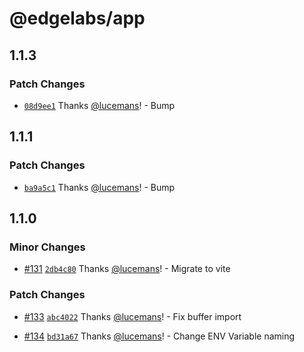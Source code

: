 # @edgelabs/app

## 1.1.3

### Patch Changes

- [`08d9ee1`](https://github.com/v3xlabs/edgeserver/commit/08d9ee119c080b2b1de2bf2b5d5a2e13d327de48) Thanks [@lucemans](https://github.com/lucemans)! - Bump

## 1.1.1

### Patch Changes

- [`ba9a5c1`](https://github.com/v3xlabs/edgeserver/commit/ba9a5c15b351d122adf97febc3cf5a5bd9be6a3c) Thanks [@lucemans](https://github.com/lucemans)! - Bump

## 1.1.0

### Minor Changes

- [#131](https://github.com/v3xlabs/edgeserver/pull/131) [`2db4c80`](https://github.com/v3xlabs/edgeserver/commit/2db4c802435e5e93b4e34544996356f7661d2a33) Thanks [@lucemans](https://github.com/lucemans)! - Migrate to vite

### Patch Changes

- [#133](https://github.com/v3xlabs/edgeserver/pull/133) [`abc4022`](https://github.com/v3xlabs/edgeserver/commit/abc4022e68f9ca8474090ff7b8f1e95eab91aa66) Thanks [@lucemans](https://github.com/lucemans)! - Fix buffer import

* [#134](https://github.com/v3xlabs/edgeserver/pull/134) [`bd31a67`](https://github.com/v3xlabs/edgeserver/commit/bd31a6702c948647a6de9a44c18fcc63b68226ca) Thanks [@lucemans](https://github.com/lucemans)! - Change ENV Variable naming
